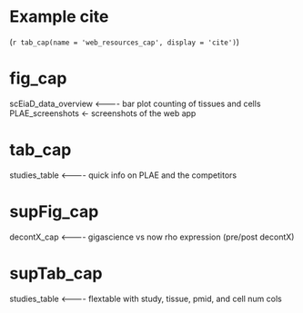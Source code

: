 # Example cite
(`r tab_cap(name = 'web_resources_cap', display = 'cite')`)

# fig_cap
scEiaD_data_overview <---- bar plot counting of tissues and cells
PLAE_screenshots <- screenshots of the web app

# tab_cap
studies_table <---- quick info on PLAE and the competitors
# supFig_cap
decontX_cap <---- gigascience vs now rho expression (pre/post decontX)

# supTab_cap
studies_table <---- flextable with study, tissue, pmid, and cell num cols

